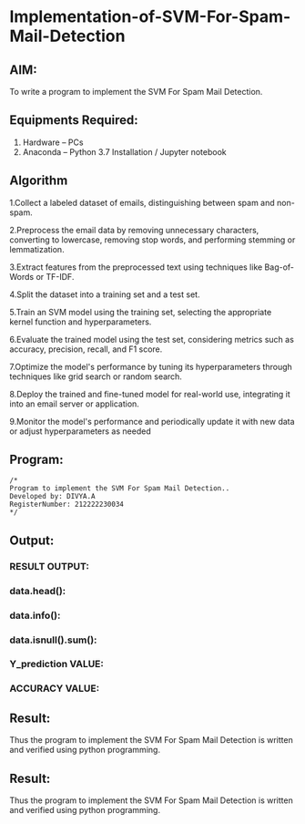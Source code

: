 # Implementation-of-SVM-For-Spam-Mail-Detection

## AIM:
To write a program to implement the SVM For Spam Mail Detection.

## Equipments Required:
1. Hardware – PCs
2. Anaconda – Python 3.7 Installation / Jupyter notebook

## Algorithm

1.Collect a labeled dataset of emails, distinguishing between spam and non-spam.

2.Preprocess the email data by removing unnecessary characters, converting to lowercase, removing stop words, and performing stemming or lemmatization.

3.Extract features from the preprocessed text using techniques like Bag-of-Words or TF-IDF.

4.Split the dataset into a training set and a test set.

5.Train an SVM model using the training set, selecting the appropriate kernel function and hyperparameters.

6.Evaluate the trained model using the test set, considering metrics such as accuracy, precision, recall, and F1 score.

7.Optimize the model's performance by tuning its hyperparameters through techniques like grid search or random search.

8.Deploy the trained and fine-tuned model for real-world use, integrating it into an email server or application.

9.Monitor the model's performance and periodically update it with new data or adjust hyperparameters as needed

## Program:
```
/*
Program to implement the SVM For Spam Mail Detection..
Developed by: DIVYA.A
RegisterNumber: 212222230034
*/
```

## Output:

### RESULT OUTPUT:
### data.head():
### data.info():
### data.isnull().sum():
### Y_prediction VALUE:
### ACCURACY VALUE:

## Result:

Thus the program to implement the SVM For Spam Mail Detection is written and verified using python programming.
## Result:
Thus the program to implement the SVM For Spam Mail Detection is written and verified using python programming.
